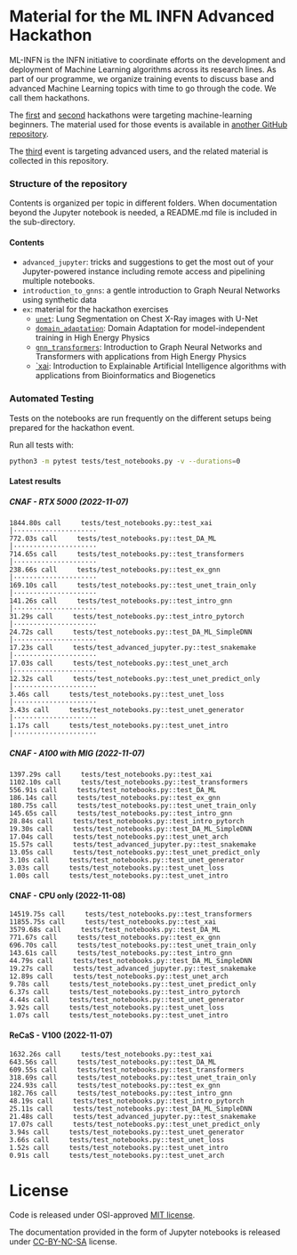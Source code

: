 # Material for the ML INFN Advanced Hackathon

ML-INFN is the INFN initiative to coordinate efforts on the development and 
deployment of Machine Learning algorithms across its research lines. 
As part of our programme, we organize training events to discuss base and advanced 
Machine Learning topics with time to go through the code. We call them hackathons.

The [first](https://agenda.infn.it/event/25855/overview) and 
[second](https://agenda.infn.it/event/28565/) hackathons were targeting
machine-learning beginners. The material used for those events is available in 
[another GitHub repository](https://github.com/tommasoboccali/ml_infn_hackBase/).

The [third](https://agenda.infn.it/event/32568/) event is targeting advanced users,
and the related material is collected in this repository.

### Structure of the repository
Contents is organized per topic in different folders. 
When documentation beyond the Jupyter notebook is needed, a README.md file is 
included in the sub-directory.

#### Contents
 * `advanced_jupyter`: tricks and suggestions to get the most out of your 
    Jupyter-powered instance including remote access and pipelining multiple notebooks.
 * `introduction_to_gnns`: a gentle introduction to Graph Neural Networks using 
    synthetic data
 * `ex`: material for the hackathon exercises
   * [`unet`](./ex/unet): Lung Segmentation on Chest X-Ray images with U-Net
   * [`domain_adaptation`](./ex/domain_adaptation): Domain Adaptation for model-independent 
     training in High Energy Physics
   * [`gnn_transformers`](./ex/gnn_transformers): Introduction to Graph Neural Networks
     and Transformers with applications from High Energy Physics
   * [`xai](./ex/xai): Introduction to Explainable Artificial Intelligence algorithms
     with applications from Bioinformatics and Biogenetics


### Automated Testing
Tests on the notebooks are run frequently on the different setups being prepared
for the hackathon event.

Run all tests with:
```bash
python3 -m pytest tests/test_notebooks.py -v --durations=0
```

#### Latest results
##### CNAF - RTX 5000 (2022-11-07)
```
1844.80s call     tests/test_notebooks.py::test_xai                                                                                                                                                                           │·····················
772.03s call     tests/test_notebooks.py::test_DA_ML                                                                                                                                                                          │·····················
714.65s call     tests/test_notebooks.py::test_transformers                                                                                                                                                                   │·····················
238.66s call     tests/test_notebooks.py::test_ex_gnn                                                                                                                                                                         │·····················
169.10s call     tests/test_notebooks.py::test_unet_train_only                                                                                                                                                                │·····················
141.26s call     tests/test_notebooks.py::test_intro_gnn                                                                                                                                                                      │·····················
31.29s call     tests/test_notebooks.py::test_intro_pytorch                                                                                                                                                                   │·····················
24.72s call     tests/test_notebooks.py::test_DA_ML_SimpleDNN                                                                                                                                                                 │·····················
17.23s call     tests/test_advanced_jupyter.py::test_snakemake                                                                                                                                                                │·····················
17.03s call     tests/test_notebooks.py::test_unet_arch                                                                                                                                                                       │·····················
12.32s call     tests/test_notebooks.py::test_unet_predict_only                                                                                                                                                               │·····················
3.46s call     tests/test_notebooks.py::test_unet_loss                                                                                                                                                                        │·····················
3.43s call     tests/test_notebooks.py::test_unet_generator                                                                                                                                                                   │·····················
1.17s call     tests/test_notebooks.py::test_unet_intro                                                                                                                                                                       │·····················
```

##### CNAF - A100 with MIG (2022-11-07)
```
1397.29s call     tests/test_notebooks.py::test_xai  
1102.10s call     tests/test_notebooks.py::test_transformers  
556.91s call     tests/test_notebooks.py::test_DA_ML           
186.14s call     tests/test_notebooks.py::test_ex_gnn          
180.75s call     tests/test_notebooks.py::test_unet_train_only 
145.65s call     tests/test_notebooks.py::test_intro_gnn       
28.84s call     tests/test_notebooks.py::test_intro_pytorch    
19.30s call     tests/test_notebooks.py::test_DA_ML_SimpleDNN  
17.04s call     tests/test_notebooks.py::test_unet_arch        
15.57s call     tests/test_advanced_jupyter.py::test_snakemake 
13.05s call     tests/test_notebooks.py::test_unet_predict_only
3.10s call     tests/test_notebooks.py::test_unet_generator    
3.03s call     tests/test_notebooks.py::test_unet_loss         
1.00s call     tests/test_notebooks.py::test_unet_intro
```

#### CNAF - CPU only (2022-11-08)
```
14519.75s call     tests/test_notebooks.py::test_transformers
11855.75s call     tests/test_notebooks.py::test_xai
3579.68s call     tests/test_notebooks.py::test_DA_ML
771.67s call     tests/test_notebooks.py::test_ex_gnn
696.70s call     tests/test_notebooks.py::test_unet_train_only
143.61s call     tests/test_notebooks.py::test_intro_gnn
44.79s call     tests/test_notebooks.py::test_DA_ML_SimpleDNN
19.27s call     tests/test_advanced_jupyter.py::test_snakemake
12.89s call     tests/test_notebooks.py::test_unet_arch
9.78s call     tests/test_notebooks.py::test_unet_predict_only
6.37s call     tests/test_notebooks.py::test_intro_pytorch
4.44s call     tests/test_notebooks.py::test_unet_generator
3.92s call     tests/test_notebooks.py::test_unet_loss
1.07s call     tests/test_notebooks.py::test_unet_intro
```

#### ReCaS - V100 (2022-11-07)
```
1632.26s call     tests/test_notebooks.py::test_xai
643.56s call     tests/test_notebooks.py::test_DA_ML
609.55s call     tests/test_notebooks.py::test_transformers
318.69s call     tests/test_notebooks.py::test_unet_train_only
224.93s call     tests/test_notebooks.py::test_ex_gnn
182.76s call     tests/test_notebooks.py::test_intro_gnn
48.19s call     tests/test_notebooks.py::test_intro_pytorch
25.11s call     tests/test_notebooks.py::test_DA_ML_SimpleDNN
21.48s call     tests/test_advanced_jupyter.py::test_snakemake
17.07s call     tests/test_notebooks.py::test_unet_predict_only
3.94s call     tests/test_notebooks.py::test_unet_generator
3.66s call     tests/test_notebooks.py::test_unet_loss
1.52s call     tests/test_notebooks.py::test_unet_intro
0.91s call     tests/test_notebooks.py::test_unet_arch
```

# License
Code is released under OSI-approved [MIT license](./LICENSE).

The documentation provided in the form of Jupyter notebooks is 
released under [CC-BY-NC-SA](./CC-BY-NC-SA-4.0) license.

